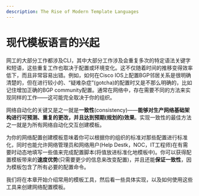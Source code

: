 ```yaml
---
description: The Rise of Modern Template Languages
---
```


# 现代模板语言的兴起

网工的大部分工作都涉及CLI，其中大部分工作涉及会重复多次的特定语法关键字和短语，这些重复工作也取决于配置或环境变化。这不仅随着时间的推移变得效率低下，而且非常容易出错。例如，如何在Cisco IOS上配置BGP邻居关系是很明确清楚的，但在进行较小的、“疑难杂症”\(gotcha\)的配置时又是不那么明确的，比如记住增加正确的BGP community配置。通常在网络中，存在需要不同的方法来实现同样的工作——这可能完全取决于你的组织。

网络自动化的关键又是之一就是**一致性**\(consistency\)——**能够对生产网络基础架构进行可预测、重复的更改，并且达到预期\(规划的\)效果**。实现一致性的最佳方法之一就是为所有网络自动化交互创建模板。

为你的网络配置创建模板意味着你可以根据你的组织的标准对那些配置进行标准化，同时也能允许网络管理员和网络用户\(Help Destk，NOC，IT工程师\)在有需要时动态地填写一些值来完成配置脚本\(将值放进标准化地模板中\)。你可以获得配置模板带来的**速度优势**\(只需要更少的信息来改变配置\)，并且还能**保证一致性**，因为模板包含了所有必要的配置命令。

我们将在本章开始介绍常用的模板工具，然后看一些具体实现，以及如何使用这些工具来创建网络配置模板。

